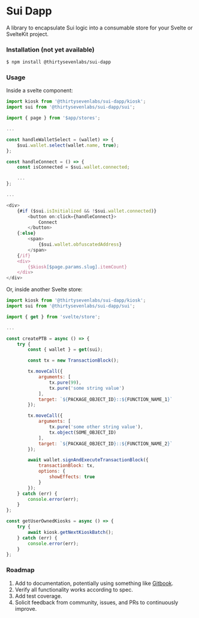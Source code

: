 # Sui Dapp

A library to encapsulate Sui logic into a consumable store for your Svelte or SvelteKit project.

### Installation (not yet available)

```sh
$ npm install @thirtysevenlabs/sui-dapp

```

### Usage

Inside a svelte component:

```javascript
import kiosk from '@thirtysevenlabs/sui-dapp/kiosk';
import sui from '@thirtysevenlabs/sui-dapp/sui';

import { page } from '$app/stores';

...

const handleWalletSelect = (wallet) => {
	$sui.wallet.select(wallet.name, true);
};

const handleConnect = () => {
	const isConnected = $sui.wallet.connected;

	...
};

...

<div>
	{#if ($sui.isInitialized && !$sui.wallet.connected)}
		<button on:click={handleConnect}>
			Connect
		</button>
	{:else}
		<span>
			{$sui.wallet.obfuscatedAddress}
		</span>
	{/if}
	<div>
		{$kiosk[$page.params.slug].itemCount}
	</div>
</div>

```

Or, inside another Svelte store:

```javascript
import kiosk from '@thirtysevenlabs/sui-dapp/kiosk';
import sui from '@thirtysevenlabs/sui-dapp/sui';

import { get } from 'svelte/store';

...

const createPTB = async () => {
	try {
		const { wallet } = get(sui);

		const tx = new TransactionBlock();

		tx.moveCall({
			arguments: [
				tx.pure(99),
				tx.pure('some string value')
			],
			target: `${PACKAGE_OBJECT_ID}::${FUNCTION_NAME_1}`
		});

		tx.moveCall({
			arguments: [
				tx.pure('some other string value'),
				tx.object(SOME_OBJECT_ID)
			],
			target: `${PACKAGE_OBJECT_ID}::${FUNCTION_NAME_2}`
		});

		await wallet.signAndExecuteTransactionBlock({
			transactionBlock: tx,
			options: {
				showEffects: true
			}
		});
	} catch (err) {
		console.error(err);
	}
};

const getUserOwnedKiosks = async () => {
	try {
		await kiosk.getNextKioskBatch();
	} catch (err) {
		console.error(err);
	}
};
```

### Roadmap

1. Add to documentation, potentially using something like [Gitbook](https://www.gitbook.com).
2. Verify all functionality works according to spec.
3. Add test coverage.
4. Solicit feedback from community, issues, and PRs to continuously improve.


